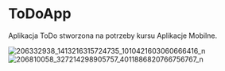 # ToDoApp
Aplikacja ToDo stworzona na potrzeby kursu Aplikacje Mobilne.

![206332938_1413216315724735_1010421603060666416_n](https://user-images.githubusercontent.com/62362301/123555116-02f1fb80-d784-11eb-8c15-04a95dcce960.jpg)
![206810058_327214298905757_4011886820766756767_n](https://user-images.githubusercontent.com/62362301/123555118-04bbbf00-d784-11eb-97bc-e1ee98343a04.jpg)
